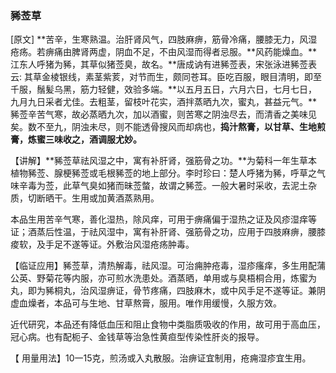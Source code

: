 ### **豨莶草**

[原文] **苦辛，生寒熟温。治肝肾风气，四肢麻痹，筋骨冷痛，腰膝无力，风湿疮疡。若痹痛由脾肾两虚，阴血不足，不由风湿而得者忌服。**风药能燥血。**江东人呼猪为豨，其草似猪莶臭，故名。**唐成讷有进豨莶表，宋张泳进豨莶表云: 其草金棱银线，素茎紫荄，对节而生，颇同苍耳。臣吃百服，眼目清明，即至千服，鬚髪乌黑，筋力轻健，效验多端。**以五月五日，六月六日，七月七日，九月九日采者尤佳。去粗茎，留枝叶花实，酒拌蒸晒九次，蜜丸，甚益元气。**豨莶辛苦气寒，故必蒸晒九次，加以酒蜜，则苦寒之阴浊尽去，而清香之美味见矣。数不至九，阴浊未尽，则不能透骨搜风而却病也，**捣汁熬膏，以甘草、生地煎膏，炼蜜三味收之，酒调服尤妙。**

【讲解】**豨莶草祛风湿之中，寓有补肝肾，强筋骨之功。**为菊科一年生草本植物豨莶、腺梗豨莶或毛根豨莶的地上部分。李时珍曰：楚人呼猪为豨，呼草之气味辛毒为莶，此草气臭如猪而昧莶螫，故谓之豨莶。一般大暑时采收，去泥土杂质，切断晒干。生用或加黄酒蒸熟用。

本品生用苦辛气寒，善化湿热，除风痒，可用于痹痛偏于湿热之证及风疹湿痒等证；酒蒸后性温，于祛风湿中，寓有补肝肾、强筋骨之功，应用于四肢麻痹，腰膝痠软，及手足不遂等证。外敷治风湿疮疡肿毒。

【临证应用】豨莶草，清热解毒，祛风湿。可治痈肿疮毒，湿疹瘙痒，多生用配蒲公英、野菊花等内服，亦可煎水洗患处。酒蒸晒，单用或与臭梧桐合用，炼蜜为丸，即为豨桐丸，治风湿痹证，骨节疼痛，四肢麻木，或中风手足不遂等证。兼阴虚血燥者，本品可与生地、甘草熬膏，服用。唯作用缓慢，久服方效。

近代研究，本品还有降低血压和阻止食物中类脂质吸收的作用，故可用于高血压，冠心病。也有配枙子、金钱草等治急性黄疸型传染性肝炎的报导。

【 用量用法】10一15克，煎汤或入丸散服。治痹证宜制用，疮痈湿疹宜生用。

